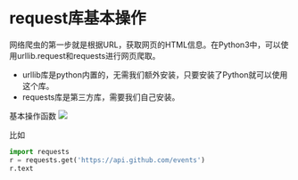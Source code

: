 # request库基本操作

网络爬虫的第一步就是根据URL，获取网页的HTML信息。在Python3中，可以使用urllib.request和requests进行网页爬取。

+ urllib库是python内置的，无需我们额外安装，只要安装了Python就可以使用这个库。
+ requests库是第三方库，需要我们自己安装。

基本操作函数
![](https://atts.w3cschool.cn/attachments/image/20180517/1526540611518773.jpg)


比如
```python
import requests
r = requests.get('https://api.github.com/events')
r.text
```








